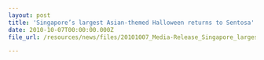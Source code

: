 ```yaml
---
layout: post
title: 'Singapore’s largest Asian-themed Halloween returns to Sentosa'
date: 2010-10-07T00:00:00.000Z
file_url: /resources/news/files/20101007_Media-Release_Singapore_largest_Asian-themed_Halloween_returns_to_Sentosa.pdf

---
```


